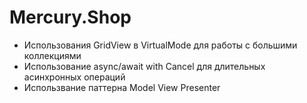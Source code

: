 # Mercury.Shop
* Использования GridView в VirtualMode для работы с большими коллекциями
* Использование async/await with Cancel для длительных асинхронных операций
* Использвание паттерна Model View Presenter
